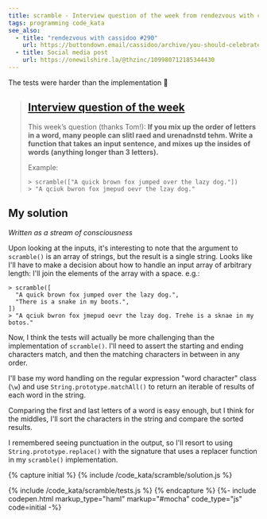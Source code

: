 ```yaml
---
title: scramble - Interview question of the week from rendezvous with cassidoo
tags: programming code_kata
see_also:
  - title: "rendezvous with cassidoo #290"
    url: https://buttondown.email/cassidoo/archive/you-should-celebrate-who-you-are-eva-mendes/
  - title: Social media post
    url: https://onewilshire.la/@thzinc/109980712185344430
---
```


The tests were harder than the implementation 🥴

> ## [Interview question of the week](https://buttondown.email/cassidoo/archive/you-should-celebrate-who-you-are-eva-mendes/)
>
> This week’s question (thanks Tom!):
> **If you mix up the order of letters in a word, many people can slitl raed and urenadnstd tehm. Write a function that takes an input sentence, and mixes up the insides of words (anything longer than 3 letters).**
>
> Example:
>
> ```
> > scramble(["A quick brown fox jumped over the lazy dog."])
> > "A qciuk bwron fox jmepud oevr the lzay dog."
> ```

## My solution

_Written as a stream of consciousness_

Upon looking at the inputs, it's interesting to note that the argument to `scramble()` is an array of strings, but the result is a single string. Looks like I'll have to make a decision about how to handle an input array of arbitrary length: I'll join the elements of the array with a space. e.g.:

```
> scramble([
  "A quick brown fox jumped over the lazy dog.",
  "There is a snake in my boots.",
])
> "A qciuk bwron fox jmepud oevr the lzay dog. Trehe is a sknae in my botos."
```

Now, I think the tests will actually be more challenging than the implementation of `scramble()`. I'll need to assert the starting and ending characters match, and then the matching characters in between in any order.

I'll base my word handling on the regular expression "word character" class (`\w`) and use `String.prototype.matchAll()` to return an iterable of results of each word in the string.

Comparing the first and last letters of a word is easy enough, but I think for the middles, I'll sort the characters in the string and compare the sorted results.

I remembered seeing punctuation in the output, so I'll resort to using `String.prototype.replace()` with the signature that uses a replacer function in my `scramble()` implementation.

{% capture initial %}
{% include /code_kata/scramble/solution.js %}

{% include /code_kata/scramble/tests.js %}
{% endcapture %}
{%- include codepen.html markup_type="haml" markup="#mocha" code_type="js" code=initial -%}

